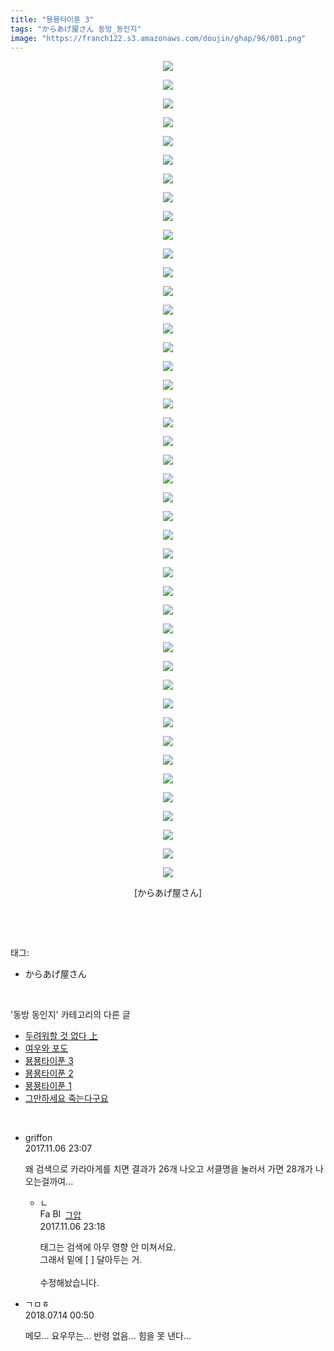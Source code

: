 ```yaml
---
title: "묭묭타이푼 3"
tags: "からあげ屋さん 동방_동인지"
image: "https://franch122.s3.amazonaws.com/doujin/ghap/96/001.png"
---
```

<div class="article">
<p style="text-align: center; clear: none; float: none;"><img src="{{ site.imgserver4 }}/ghap/96/001.png"/></p>
<p style="text-align: center; clear: none; float: none;"><img src="{{ site.imgserver4 }}/ghap/96/002.png"/></p>
<p style="text-align: center; clear: none; float: none;"><img src="{{ site.imgserver4 }}/ghap/96/003.png"/></p>
<p style="text-align: center; clear: none; float: none;"><img src="{{ site.imgserver4 }}/ghap/96/004.png"/></p>
<p style="text-align: center; clear: none; float: none;"><img src="{{ site.imgserver4 }}/ghap/96/005.png"/></p>
<p style="text-align: center; clear: none; float: none;"><img src="{{ site.imgserver4 }}/ghap/96/006.png"/></p>
<p style="text-align: center; clear: none; float: none;"><img src="{{ site.imgserver4 }}/ghap/96/007.png"/></p>
<p style="text-align: center; clear: none; float: none;"><img src="{{ site.imgserver4 }}/ghap/96/008.png"/></p>
<p style="text-align: center; clear: none; float: none;"><img src="{{ site.imgserver4 }}/ghap/96/009.png"/></p>
<p style="text-align: center; clear: none; float: none;"><img src="{{ site.imgserver4 }}/ghap/96/010.png"/></p>
<p style="text-align: center; clear: none; float: none;"><img src="{{ site.imgserver4 }}/ghap/96/011.png"/></p>
<p style="text-align: center; clear: none; float: none;"><img src="{{ site.imgserver4 }}/ghap/96/012.png"/></p>
<p style="text-align: center; clear: none; float: none;"><img src="{{ site.imgserver4 }}/ghap/96/013.png"/></p>
<p style="text-align: center; clear: none; float: none;"><img src="{{ site.imgserver4 }}/ghap/96/014.png"/></p>
<p style="text-align: center; clear: none; float: none;"><img src="{{ site.imgserver4 }}/ghap/96/015.png"/></p>
<p style="text-align: center; clear: none; float: none;"><img src="{{ site.imgserver4 }}/ghap/96/016.png"/></p>
<p style="text-align: center; clear: none; float: none;"><img src="{{ site.imgserver4 }}/ghap/96/017.png"/></p>
<p style="text-align: center; clear: none; float: none;"><img src="{{ site.imgserver4 }}/ghap/96/018.png"/></p>
<p style="text-align: center; clear: none; float: none;"><img src="{{ site.imgserver4 }}/ghap/96/019.png"/></p>
<p style="text-align: center; clear: none; float: none;"><img src="{{ site.imgserver4 }}/ghap/96/020.png"/></p>
<p style="text-align: center; clear: none; float: none;"><img src="{{ site.imgserver4 }}/ghap/96/021.png"/></p>
<p style="text-align: center; clear: none; float: none;"><img src="{{ site.imgserver4 }}/ghap/96/022.png"/></p>
<p style="text-align: center; clear: none; float: none;"><img src="{{ site.imgserver4 }}/ghap/96/023.png"/></p>
<p style="text-align: center; clear: none; float: none;"><img src="{{ site.imgserver4 }}/ghap/96/024.png"/></p>
<p style="text-align: center; clear: none; float: none;"><img src="{{ site.imgserver4 }}/ghap/96/025.png"/></p>
<p style="text-align: center; clear: none; float: none;"><img src="{{ site.imgserver4 }}/ghap/96/026.png"/></p>
<p style="text-align: center; clear: none; float: none;"><img src="{{ site.imgserver4 }}/ghap/96/027.png"/></p>
<p style="text-align: center; clear: none; float: none;"><img src="{{ site.imgserver4 }}/ghap/96/028.png"/></p>
<p style="text-align: center; clear: none; float: none;"><img src="{{ site.imgserver4 }}/ghap/96/029.png"/></p>
<p style="text-align: center; clear: none; float: none;"><img src="{{ site.imgserver4 }}/ghap/96/030.png"/></p>
<p style="text-align: center; clear: none; float: none;"><img src="{{ site.imgserver4 }}/ghap/96/031.png"/></p>
<p style="text-align: center; clear: none; float: none;"><img src="{{ site.imgserver4 }}/ghap/96/032.png"/></p>
<p style="text-align: center; clear: none; float: none;"><img src="{{ site.imgserver4 }}/ghap/96/033.png"/></p>
<p style="text-align: center; clear: none; float: none;"><img src="{{ site.imgserver4 }}/ghap/96/034.png"/></p>
<p style="text-align: center; clear: none; float: none;"><img src="{{ site.imgserver4 }}/ghap/96/035.png"/></p>
<p style="text-align: center; clear: none; float: none;"><img src="{{ site.imgserver4 }}/ghap/96/036.png"/></p>
<p style="text-align: center; clear: none; float: none;"><img src="{{ site.imgserver4 }}/ghap/96/037.png"/></p>
<p style="text-align: center; clear: none; float: none;"><img src="{{ site.imgserver4 }}/ghap/96/038.png"/></p>
<p style="text-align: center; clear: none; float: none;"><img src="{{ site.imgserver4 }}/ghap/96/039.png"/></p>
<p style="text-align: center; clear: none; float: none;"><img src="{{ site.imgserver4 }}/ghap/96/040.png"/></p>
<p style="text-align: center; clear: none; float: none;"><img src="{{ site.imgserver4 }}/ghap/96/041.png"/></p>
<p style="text-align: center; clear: none; float: none;"><img src="{{ site.imgserver4 }}/ghap/96/042.png"/></p>
<p style="text-align: center; clear: none; float: none;"><img src="{{ site.imgserver4 }}/ghap/96/043.png"/></p>
<p style="text-align: center; clear: none; float: none;"><img src="{{ site.imgserver4 }}/ghap/96/044.png"/></p>
<p style="text-align: center; clear: none; float: none;">[からあげ屋さん]</p>
<p><br/></p>
</div><br/>
<div class="tagTrail">
<p>태그: </p>
<ul>
<li>からあげ屋さん</li>
</ul>
</div><br/>
<div class="another">
<p>'동방 동인지' 카테고리의 다른 글</p>
<ul>
<li><a href="/ghap_98">두려워할 것 없다 上</a></li>
<li><a href="/ghap_97">여우와 포도</a></li>
<li><a href="/ghap_96">묭묭타이푼 3</a></li>
<li><a href="/ghap_95">묭묭타이푼 2</a></li>
<li><a href="/ghap_94">묭묭타이푼 1</a></li>
<li><a href="/ghap_93">그만하세요 죽는다구요</a></li>
</ul>
</div><br/>
<div class="cb_module cb_fluid">
<div class="cb_wrt cb_profile">
<div class="comment">
<ul>
<li class="cb_thumb_off" id="comment15124206">
<div class="cb_comment_area">
<div class="cb_info_area">
<div class="cb_section">
<span class="cb_nick_name">griffon</span>
</div>
<div class="cb_section">
<span class="cb_date">2017.11.06 23:07 </span>
</div>
</div>
<div class="cb_dsc_comment">
<p class="cb_dsc">
											왜 검색으로 카라아게를 치면 결과가 26개 나오고 서클명을 눌러서 가면 28개가 나오는걸까여...
										</p>
</div>
<ul>
<li class="cb_thumb_off" id="comment15124215">
<span class="cb_bu_subnode">ㄴ</span>
<div class="cb_comment_area">
<div class="cb_info_area">
<div class="cb_section">
<span class="cb_nick_name"><img alt="Favicon of https://ghaptouhou.tistory.com" height="16" onerror="this.onerror=null;this.parentNode.removeChild(this)" src="https://ghaptouhou.tistory.com/favicon.ico" width="16"/> <img alt="BlogIcon" height="16" onerror="this.parentNode.removeChild(this)" src="https://ghaptouhou.tistory.com/index.gif" width="16"/> <a href="https://ghaptouhou.tistory.com" onclick="return openLinkInNewWindow(this)"> 그압</a><span class="tistoryProfileLayerTrigger" onclick='TistoryProfile.show(event, this, {"title":"\uc800\uae30 \uc774\uac70 \ub098\uc911\uc5d0 \uc218\uc815 \uac00\ub2a5\ud558\ub098\uc694","url":"https:\/\/ghap.tistory.com","nickname":"\uadf8\uc555","items":[]}); return false;'></span></span>
</div>
<div class="cb_section">
<span class="cb_date">2017.11.06 23:18 </span>
</div>
</div>
<div class="cb_dsc_comment">
<p class="cb_dsc">
																태그는 검색에 아무 영향 안 미쳐서요.<br/>
그래서 밑에 [ ] 달아두는 거.<br/>
<br/>
수정해놨습니다.
															</p>
</div>
</div>
</li>
</ul>
</div></li>
<li class="cb_thumb_off" id="comment15286296">
<div class="cb_comment_area">
<div class="cb_info_area">
<div class="cb_section">
<span class="cb_nick_name">ㄱㅁㅎ</span>
</div>
<div class="cb_section">
<span class="cb_date">2018.07.14 00:50 </span>
</div>
</div>
<div class="cb_dsc_comment">
<p class="cb_dsc">
											메모... 요우무는... 반령 없음... 힘을 못 낸다...
										</p>
</div>
</div></li>
</ul>
</div>
</div><!-- commentList close -->
</div><br/>
